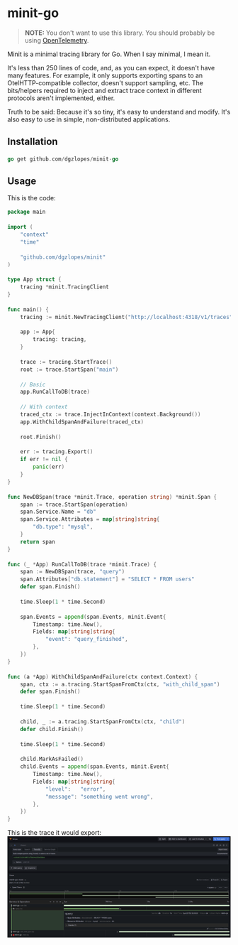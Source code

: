 # minit-go

> **NOTE:** You don't want to use this library. You should probably be using [OpenTelemetry](https://opentelemetry.io/).

Minit is a minimal tracing library for Go. When I say minimal, I mean it. 

It's less than 250 lines of code, and, as you can expect, it doesn't have many features. For example, it only supports exporting spans to an OtelHTTP-compatible collector, doesn't support sampling, etc. The bits/helpers required to inject and extract trace context in different protocols aren't implemented, either. 

Truth to be said: Because it's so tiny, it's easy to understand and modify. It's also easy to use in simple, non-distributed applications.

## Installation

```go
go get github.com/dgzlopes/minit-go
```

## Usage

This is the code:
```go
package main

import (
	"context"
	"time"

	"github.com/dgzlopes/minit"
)

type App struct {
	tracing *minit.TracingClient
}

func main() {
	tracing := minit.NewTracingClient("http://localhost:4318/v1/traces")

	app := App{
		tracing: tracing,
	}

	trace := tracing.StartTrace()
	root := trace.StartSpan("main")

	// Basic
	app.RunCallToDB(trace)

	// With context
	traced_ctx := trace.InjectInContext(context.Background())
	app.WithChildSpanAndFailure(traced_ctx)

	root.Finish()

	err := tracing.Export()
	if err != nil {
		panic(err)
	}
}

func NewDBSpan(trace *minit.Trace, operation string) *minit.Span {
	span := trace.StartSpan(operation)
	span.Service.Name = "db"
	span.Service.Attributes = map[string]string{
		"db.type": "mysql",
	}
	return span
}

func (_ *App) RunCallToDB(trace *minit.Trace) {
	span := NewDBSpan(trace, "query")
	span.Attributes["db.statement"] = "SELECT * FROM users"
	defer span.Finish()

	time.Sleep(1 * time.Second)

	span.Events = append(span.Events, minit.Event{
		Timestamp: time.Now(),
		Fields: map[string]string{
			"event": "query_finished",
		},
	})
}

func (a *App) WithChildSpanAndFailure(ctx context.Context) {
	span, ctx := a.tracing.StartSpanFromCtx(ctx, "with_child_span")
	defer span.Finish()

	time.Sleep(1 * time.Second)

	child, _ := a.tracing.StartSpanFromCtx(ctx, "child")
	defer child.Finish()

	time.Sleep(1 * time.Second)

    child.MarkAsFailed()
	child.Events = append(span.Events, minit.Event{
		Timestamp: time.Now(),
		Fields: map[string]string{
			"level":   "error",
			"message": "something went wrong",
		},
	})
}
```

This is the trace it would export:
![Screenshot](./screenshot.png)
